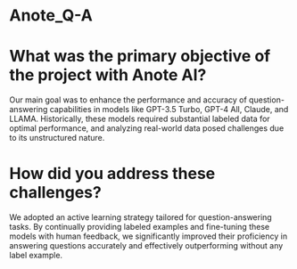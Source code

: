 # Anote_Q-A
 
# What was the primary objective of the project with Anote AI?
Our main goal was to enhance the performance and accuracy of question-answering capabilities in models like GPT-3.5 Turbo, GPT-4 All, Claude, and LLAMA. Historically, these models required substantial labeled data for optimal performance, and analyzing real-world data posed challenges due to its unstructured nature.

# How did you address these challenges?
We adopted an active learning strategy tailored for question-answering tasks. By continually providing labeled examples and fine-tuning these models with human feedback, we significantly improved their proficiency in answering questions accurately and effectively outperforming without any label example.
